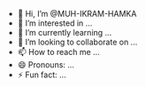 - 👋 Hi, I’m @MUH-IKRAM-HAMKA
- 👀 I’m interested in ...
- 🌱 I’m currently learning ...
- 💞️ I’m looking to collaborate on ...
- 📫 How to reach me ...
- 😄 Pronouns: ...
- ⚡ Fun fact: ...

<!---
MUH-IKRAM-HAMKA/MUH-IKRAM-HAMKA is a ✨ special ✨ repository because its `README.md` (this file) appears on your GitHub profile.
You can click the Preview link to take a look at your changes.
--->

